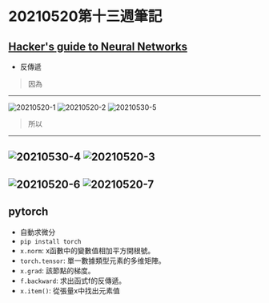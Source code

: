 # 20210520第十三週筆記
## [Hacker's guide to Neural Networks](http://karpathy.github.io/neuralnets/)
* 反傳遞
>因為
---
![20210520-1](https://user-images.githubusercontent.com/62127656/120104124-8ddfd600-c185-11eb-8d85-e098093ecf2b.PNG)
![20210520-2](https://user-images.githubusercontent.com/62127656/120104127-92a48a00-c185-11eb-9fa4-b4cbc287f959.PNG)
![20210530-5](https://user-images.githubusercontent.com/62127656/120104360-b4524100-c186-11eb-83e0-cda641fd4afb.PNG)
>所以
---
![20210530-4](https://user-images.githubusercontent.com/62127656/120104257-25452900-c186-11eb-8240-690756bee29b.PNG)
![20210520-3](https://user-images.githubusercontent.com/62127656/120104147-ab14a480-c185-11eb-9c34-220c6d8ec5b0.PNG)
---
![20210520-6](https://user-images.githubusercontent.com/62127656/120104805-e06ec180-c188-11eb-899f-377313014626.PNG)
![20210520-7](https://user-images.githubusercontent.com/62127656/120104822-faa89f80-c188-11eb-9793-666ba1884671.PNG)
---
## pytorch
* 自動求微分
* ```pip install torch ```
* ```x.norm```: x函數中的變數值相加平方開根號。
* ```torch.tensor```: 單一數據類型元素的多维矩陣。
* ```x.grad```: 該節點的梯度。
* ```f.backward```: 求出函式f的反傳遞。
* ```x.item()```: 從張量x中找出元素值

